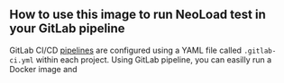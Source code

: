 ## How to use this image to run NeoLoad test in your GitLab pipeline

GitLab CI/CD [pipelines](https://docs.gitlab.com/ee/ci/pipelines.html) are configured using a YAML file called `.gitlab-ci.yml` within each project.
Using GitLab pipeline, you can easilly run a Docker image and 
<!--stackedit_data:
eyJoaXN0b3J5IjpbMTE1MDczMjU0NV19
-->